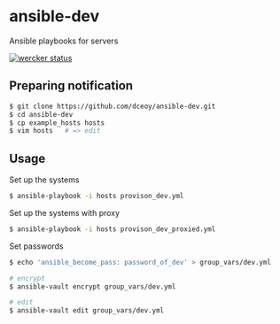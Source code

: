 ansible-dev
===========

Ansible playbooks for servers

[![wercker status](https://app.wercker.com/status/4f6cc02818eabf9b6b0903bfb6d021f9/m/master "wercker status")](https://app.wercker.com/project/byKey/4f6cc02818eabf9b6b0903bfb6d021f9)

Preparing notification
----------------------

```sh
$ git clone https://github.com/dceoy/ansible-dev.git
$ cd ansible-dev
$ cp example_hosts hosts
$ vim hosts   # => edit
```

Usage
-----

Set up the systems

```sh
$ ansible-playbook -i hosts provison_dev.yml
```

Set up the systems with proxy

```sh
$ ansible-playbook -i hosts provison_dev_proxied.yml
```

Set passwords

```sh
$ echo 'ansible_become_pass: password_of_dev' > group_vars/dev.yml

# encrypt
$ ansible-vault encrypt group_vars/dev.yml

# edit
$ ansible-vault edit group_vars/dev.yml
```
